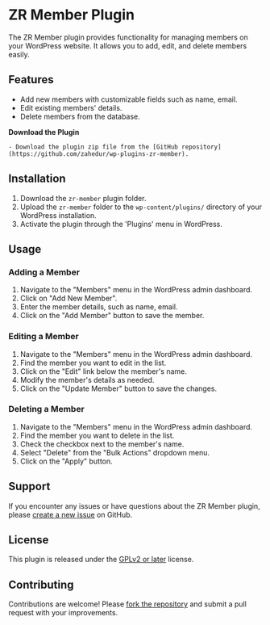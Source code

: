 # ZR Member Plugin

The ZR Member plugin provides functionality for managing members on your WordPress website. It allows you to add, edit, and delete members easily.

## Features

- Add new members with customizable fields such as name, email.
- Edit existing members' details.
- Delete members from the database.

**Download the Plugin**

    - Download the plugin zip file from the [GitHub repository](https://github.com/zahedur/wp-plugins-zr-member).

## Installation

1. Download the `zr-member` plugin folder.
2. Upload the `zr-member` folder to the `wp-content/plugins/` directory of your WordPress installation.
3. Activate the plugin through the 'Plugins' menu in WordPress.

## Usage

### Adding a Member

1. Navigate to the "Members" menu in the WordPress admin dashboard.
2. Click on "Add New Member".
3. Enter the member details, such as name, email.
4. Click on the "Add Member" button to save the member.

### Editing a Member

1. Navigate to the "Members" menu in the WordPress admin dashboard.
2. Find the member you want to edit in the list.
3. Click on the "Edit" link below the member's name.
4. Modify the member's details as needed.
5. Click on the "Update Member" button to save the changes.

### Deleting a Member

1. Navigate to the "Members" menu in the WordPress admin dashboard.
2. Find the member you want to delete in the list.
3. Check the checkbox next to the member's name.
4. Select "Delete" from the "Bulk Actions" dropdown menu.
5. Click on the "Apply" button.

## Support

If you encounter any issues or have questions about the ZR Member plugin, please [create a new issue](https://github.com/your-username/zr-member-plugin/issues) on GitHub.

## License

This plugin is released under the [GPLv2 or later](https://www.gnu.org/licenses/gpl-2.0.html) license.

## Contributing

Contributions are welcome! Please [fork the repository](https://github.com/your-username/zr-member-plugin/fork) and submit a pull request with your improvements.

